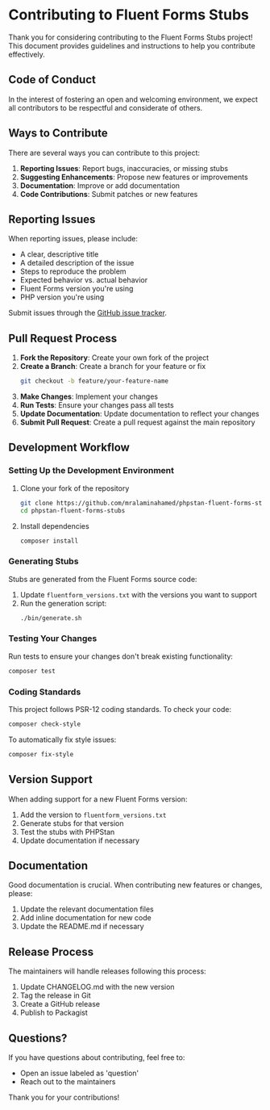 # Contributing to Fluent Forms Stubs

Thank you for considering contributing to the Fluent Forms Stubs project! This document provides guidelines and instructions to help you contribute effectively.

## Code of Conduct

In the interest of fostering an open and welcoming environment, we expect all contributors to be respectful and considerate of others.

## Ways to Contribute

There are several ways you can contribute to this project:

1. **Reporting Issues**: Report bugs, inaccuracies, or missing stubs
2. **Suggesting Enhancements**: Propose new features or improvements
3. **Documentation**: Improve or add documentation
4. **Code Contributions**: Submit patches or new features

## Reporting Issues

When reporting issues, please include:

- A clear, descriptive title
- A detailed description of the issue
- Steps to reproduce the problem
- Expected behavior vs. actual behavior
- Fluent Forms version you're using
- PHP version you're using

Submit issues through the [GitHub issue tracker](https://github.com/mralaminahamed/phpstan-fluent-forms-stubs/issues).

## Pull Request Process

1. **Fork the Repository**: Create your own fork of the project
2. **Create a Branch**: Create a branch for your feature or fix
   ```bash
   git checkout -b feature/your-feature-name
   ```
3. **Make Changes**: Implement your changes
4. **Run Tests**: Ensure your changes pass all tests
5. **Update Documentation**: Update documentation to reflect your changes
6. **Submit Pull Request**: Create a pull request against the main repository

## Development Workflow

### Setting Up the Development Environment

1. Clone your fork of the repository
   ```bash
   git clone https://github.com/mralaminahamed/phpstan-fluent-forms-stubs.git
   cd phpstan-fluent-forms-stubs
   ```

2. Install dependencies
   ```bash
   composer install
   ```

### Generating Stubs

Stubs are generated from the Fluent Forms source code:

1. Update `fluentform_versions.txt` with the versions you want to support
2. Run the generation script:
   ```bash
   ./bin/generate.sh
   ```

### Testing Your Changes

Run tests to ensure your changes don't break existing functionality:

```bash
composer test
```

### Coding Standards

This project follows PSR-12 coding standards. To check your code:

```bash
composer check-style
```

To automatically fix style issues:

```bash
composer fix-style
```

## Version Support

When adding support for a new Fluent Forms version:

1. Add the version to `fluentform_versions.txt`
2. Generate stubs for that version
3. Test the stubs with PHPStan
4. Update documentation if necessary

## Documentation

Good documentation is crucial. When contributing new features or changes, please:

1. Update the relevant documentation files
2. Add inline documentation for new code
3. Update the README.md if necessary

## Release Process

The maintainers will handle releases following this process:

1. Update CHANGELOG.md with the new version
2. Tag the release in Git
3. Create a GitHub release
4. Publish to Packagist

## Questions?

If you have questions about contributing, feel free to:

- Open an issue labeled as 'question'
- Reach out to the maintainers

Thank you for your contributions!
